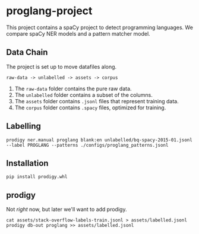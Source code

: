 # proglang-project

This project contains a spaCy project to detect programming languages. We compare
spaCy NER models and a pattern matcher model. 

## Data Chain 

The project is set up to move datafiles along. 

```
raw-data -> unlabelled -> assets -> corpus 
```

1. The `raw-data` folder contains the pure raw data. 
2. The `unlabelled` folder contains a subset of the columns. 
3. The `assets` folder contains `.jsonl` files that represent training data. 
4. The `corpus` folder contains `.spacy` files, optimized for training.

## Labelling 

```
prodigy ner.manual proglang blank:en unlabelled/bq-spacy-2015-01.jsonl --label PROGLANG --patterns ./configs/proglang_patterns.jsonl
```
## Installation 

```
pip install prodigy.whl
```

## prodigy 

Not *right* now, but later we'll want to add prodigy. 

```
cat assets/stack-overflow-labels-train.jsonl > assets/labelled.jsonl
prodigy db-out proglang >> assets/labelled.jsonl
```
